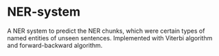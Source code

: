 # NER-system
A NER system to predict the NER chunks, which were certain types of named entities of unseen sentences. Implemented with Viterbi algorithm and forward-backward algorithm.
